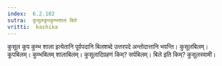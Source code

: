 ```yaml
---
index:  6.2.102
sutra:  कुसूलकूपकुम्भशालं बिले
vritti:  kashika 
---
```


कुसूल कूप कुम्भ शाला इत्येतानि पूर्वपदानि बिलशब्दे उत्तरपदे अन्तोदात्तानि भवन्ति। कुसूलबिलम्। कूपबिलम्। कुम्भबिलम् शालाबिलम्। कुसूलादिग्रहणं किम्? सर्पबिलम्। बिले इति किम्? कुसूलस्वामी।


